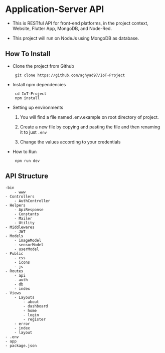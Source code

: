 #  Application-Server API

-  This is RESTful API for front-end platforms, in the project context, Website, Flutter App, MongoDB, and Node-Red.

-  This project will run on NodeJs using MongoDB as database.

##  How To Install
-  Clone the project from Github

		git clone https://github.com/aghyad97/IoT-Project


-  Install npm dependencies

		cd IoT-Project
		npm install

  

-  Setting up environments

	1.  You will find a file named .env.example on root directory of project.

	2.  Create a new file by copying and pasting the file and then renaming it to just `.env`

	3.  Change the values according to your credentials

  

-  How to Run

		npm run dev
## API Structure
```
-bin
	- www
- Controllers
	- AuthController
- Helpers
	- ApiResponse
	- Constants
	- Mailer
	- Utility
- Middlewares
	- JWT
- Models
	- imageModel
	- sensorModel
	- userModel
- Public
	- css
	- icons
	- js
- Routes
	- api
	- auth
	- db
	- index
- Views
	- Layouts
		- about
		- dashboard
		- home
		- login
		- register
	- error
	- index
	- layout
- .env
- app
- package.json
```